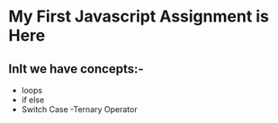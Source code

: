 # My First Javascript Assignment is Here
## InIt we have concepts:-
- loops
- if else
- Switch Case
-Ternary Operator
